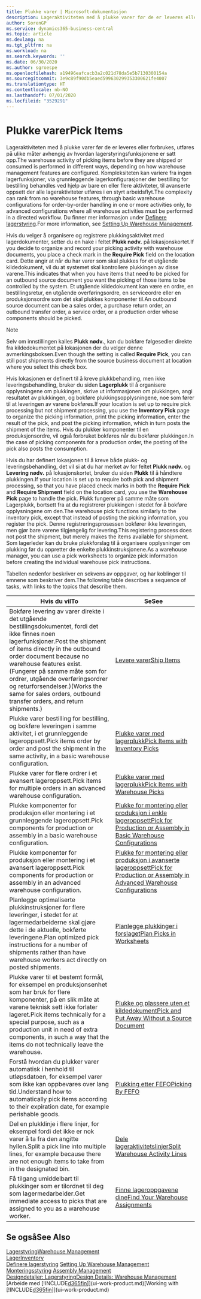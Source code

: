 ```yaml
---
title: Plukke varer | Microsoft-dokumentasjon
description: Lageraktiviteten med å plukke varer før de er leveres eller forbrukes, utføres på ulike måter avhengig av hvordan lagerstyringsfunksjonene er satt opp. Oppsettets kompleksitet kan variere fra ingen lagerfunksjoner, via grunnleggende lagerkonfigurasjoner der bestilling for bestilling behandles ved hjelp av bare en eller flere aktiviteter, til avanserte oppsett der alle lageraktiviteter utføres i en styrt arbeidsflyt.
author: SorenGP
ms.service: dynamics365-business-central
ms.topic: article
ms.devlang: na
ms.tgt_pltfrm: na
ms.workload: na
ms.search.keywords: ''
ms.date: 06/30/2020
ms.author: sgroespe
ms.openlocfilehash: a19496eafcacb3a2c021d78da5e5b7130300154a
ms.sourcegitcommit: 3e9c89f90db5eaed599630299353300621fe4007
ms.translationtype: HT
ms.contentlocale: nb-NO
ms.lasthandoff: 07/01/2020
ms.locfileid: "3529291"
---
```

# <a name="pick-items"></a><span data-ttu-id="db14c-104">Plukke varer</span><span class="sxs-lookup"><span data-stu-id="db14c-104">Pick Items</span></span>

<span data-ttu-id="db14c-105">Lageraktiviteten med å plukke varer før de er leveres eller forbrukes, utføres på ulike måter avhengig av hvordan lagerstyringsfunksjonene er satt opp.</span><span class="sxs-lookup"><span data-stu-id="db14c-105">The warehouse activity of picking items before they are shipped or consumed is performed in different ways, depending on how warehouse management features are configured.</span></span> <span data-ttu-id="db14c-106">Kompleksiteten kan variere fra ingen lagerfunksjoner, via grunnleggende lagerkonfigurasjoner der bestilling for bestilling behandles ved hjelp av bare en eller flere aktiviteter, til avanserte oppsett der alle lageraktiviteter utføres i en styrt arbeidsflyt.</span><span class="sxs-lookup"><span data-stu-id="db14c-106">The complexity can rank from no warehouse features, through basic warehouse configurations for order-by-order handling in one or more activities only, to advanced configurations where all warehouse activities must be performed in a directed workflow.</span></span> <span data-ttu-id="db14c-107">Du finner mer informasjon under [Definere lagerstyring](warehouse-setup-warehouse.md).</span><span class="sxs-lookup"><span data-stu-id="db14c-107">For more information, see [Setting Up Warehouse Management](warehouse-setup-warehouse.md).</span></span>

<span data-ttu-id="db14c-108">Hvis du velger å organisere og registrere plukkingsaktivitet med lagerdokumenter, setter du en hake i feltet **Plukk nødv.** på lokasjonskortet.</span><span class="sxs-lookup"><span data-stu-id="db14c-108">If you decide to organize and record your picking activity with warehouse documents, you place a check mark in the **Require Pick** field on the location card.</span></span> <span data-ttu-id="db14c-109">Dette angir at når du har varer som skal plukkes for et utgående kildedokument, vil du at systemet skal kontrollere plukkingen av disse varene.</span><span class="sxs-lookup"><span data-stu-id="db14c-109">This indicates that when you have items that need to be picked for an outbound source document you want the picking of those items to be controlled by the system.</span></span> <span data-ttu-id="db14c-110">Et utgående kildedokument kan være en ordre, en bestillingsretur, en utgående overføringsordre, en serviceordre eller en produksjonsordre som det skal plukkes komponenter til.</span><span class="sxs-lookup"><span data-stu-id="db14c-110">An outbound source document can be a sales order, a purchase return order, an outbound transfer order, a service order, or a production order whose components should be picked.</span></span>

> [!NOTE]
> <span data-ttu-id="db14c-111">Selv om innstillingen kalles **Plukk nødv.**, kan du bokføre følgesedler direkte fra kildedokumentet på lokasjonen der du velger denne avmerkingsboksen.</span><span class="sxs-lookup"><span data-stu-id="db14c-111">Even though the setting is called **Require Pick**, you can still post shipments directly from the source business document at location where you select this check box.</span></span>

<span data-ttu-id="db14c-112">Hvis lokasjonen er definert til å kreve plukkbehandling, men ikke leveringsbehandling, bruker du siden **Lagerplukk** til å organisere opplysningene om plukkingen, skrive ut informasjonen om plukkingen, angi resultatet av plukkingen, og bokføre plukkingsopplysningene, noe som fører til at leveringen av varene bokføres.</span><span class="sxs-lookup"><span data-stu-id="db14c-112">If your location is set up to require pick processing but not shipment processing, you use the **Inventory Pick** page to organize the picking information, print the picking information, enter the result of the pick, and post the picking information, which in turn posts the shipment of the items.</span></span> <span data-ttu-id="db14c-113">Hvis du plukker komponenter til en produksjonsordre, vil også forbruket bokføres når du bokfører plukkingen.</span><span class="sxs-lookup"><span data-stu-id="db14c-113">In the case of picking components for a production order, the posting of the pick also posts the consumption.</span></span>

<span data-ttu-id="db14c-114">Hvis du har definert lokasjonen til å kreve både plukk- og leveringsbehandling, det vil si at du har merket av for feltet **Plukk nødv.** og **Levering nødv.** på lokasjonskortet, bruker du siden **Plukk** til å håndtere plukkingen.</span><span class="sxs-lookup"><span data-stu-id="db14c-114">If your location is set up to require both pick and shipment processing, so that you have placed check marks in both the **Require Pick** and **Require Shipment** field on the location card, you use the **Warehouse Pick** page to handle the pick.</span></span> <span data-ttu-id="db14c-115">Plukk fungerer på samme måte som Lagerplukk, bortsett fra at du registrerer plukkingen i stedet for å bokføre opplysningene om den.</span><span class="sxs-lookup"><span data-stu-id="db14c-115">The warehouse pick functions similarly to the inventory pick, except that instead of posting the picking information, you register the pick.</span></span> <span data-ttu-id="db14c-116">Denne registreringsprosessen bokfører ikke leveringen, men gjør bare varene tilgjengelig for levering.</span><span class="sxs-lookup"><span data-stu-id="db14c-116">This registering process does not post the shipment, but merely makes the items available for shipment.</span></span> <span data-ttu-id="db14c-117">Som lagerleder kan du bruke plukkforslag til å organisere opplysninger om plukking før du oppretter de enkelte plukkinstruksjonene.</span><span class="sxs-lookup"><span data-stu-id="db14c-117">As a warehouse manager, you can use a pick worksheets to organize pick information before creating the individual warehouse pick instructions.</span></span>

<span data-ttu-id="db14c-118">Tabellen nedenfor beskriver en sekvens av oppgaver, og har koblinger til emnene som beskriver dem.</span><span class="sxs-lookup"><span data-stu-id="db14c-118">The following table describes a sequence of tasks, with links to the topics that describe them.</span></span>   

|<span data-ttu-id="db14c-119">**Hvis du vil**</span><span class="sxs-lookup"><span data-stu-id="db14c-119">**To**</span></span>|<span data-ttu-id="db14c-120">**Se**</span><span class="sxs-lookup"><span data-stu-id="db14c-120">**See**</span></span>|
|------------|-------------|  
|<span data-ttu-id="db14c-121">Bokføre levering av varer direkte i det utgående bestillingsdokumentet, fordi det ikke finnes noen lagerfunksjoner.</span><span class="sxs-lookup"><span data-stu-id="db14c-121">Post the shipment of items directly in the outbound order document because no warehouse features exist.</span></span> <span data-ttu-id="db14c-122">(Fungerer på samme måte som for ordrer, utgående overføringsordrer og returforsendelser.)</span><span class="sxs-lookup"><span data-stu-id="db14c-122">(Works the same for sales orders, outbound transfer orders, and return shipments.)</span></span>|[<span data-ttu-id="db14c-123">Levere varer</span><span class="sxs-lookup"><span data-stu-id="db14c-123">Ship Items</span></span>](warehouse-how-ship-items.md)|  
|<span data-ttu-id="db14c-124">Plukke varer bestilling for bestilling, og bokføre leveringen i samme aktivitet, i et grunnleggende lageroppsett.</span><span class="sxs-lookup"><span data-stu-id="db14c-124">Pick items order by order and post the shipment in the same activity, in a basic warehouse configuration.</span></span>|[<span data-ttu-id="db14c-125">Plukke varer med lagerplukk</span><span class="sxs-lookup"><span data-stu-id="db14c-125">Pick Items with Inventory Picks</span></span>](warehouse-how-to-pick-items-with-inventory-picks.md)|
|<span data-ttu-id="db14c-126">Plukke varer for flere ordrer i et avansert lageroppsett.</span><span class="sxs-lookup"><span data-stu-id="db14c-126">Pick items for multiple orders in an advanced warehouse configuration.</span></span>|[<span data-ttu-id="db14c-127">Plukke varer med lagerplukk</span><span class="sxs-lookup"><span data-stu-id="db14c-127">Pick Items with Warehouse Picks</span></span>](warehouse-how-to-pick-items-for-warehouse-shipment.md)|  
|<span data-ttu-id="db14c-128">Plukke komponenter for produksjon eller montering i et grunnleggende lageroppsett.</span><span class="sxs-lookup"><span data-stu-id="db14c-128">Pick components for production or assembly in a basic warehouse configuration.</span></span>|[<span data-ttu-id="db14c-129">Plukke for montering eller produksjon i enkle lageroppsett</span><span class="sxs-lookup"><span data-stu-id="db14c-129">Pick for Production or Assembly in Basic Warehouse Configurations</span></span>](warehouse-how-to-pick-for-production.md)|
|<span data-ttu-id="db14c-130">Plukke komponenter for produksjon eller montering i et avansert lageroppsett.</span><span class="sxs-lookup"><span data-stu-id="db14c-130">Pick components for production or assembly in an advanced warehouse configuration.</span></span>|[<span data-ttu-id="db14c-131">Plukke for montering eller produksjon i avanserte lageroppsett</span><span class="sxs-lookup"><span data-stu-id="db14c-131">Pick for Production or Assembly in Advanced Warehouse Configurations</span></span>](warehouse-how-to-pick-for-internal-operations-in-advanced-warehousing.md)|  
|<span data-ttu-id="db14c-132">Planlegge optimaliserte plukkinstruksjoner for flere leveringer, i stedet for at lagermedarbeiderne skal gjøre dette i de aktuelle, bokførte leveringene.</span><span class="sxs-lookup"><span data-stu-id="db14c-132">Plan optimized pick instructions for a number of shipments rather than have warehouse workers act directly on posted shipments.</span></span>|[<span data-ttu-id="db14c-133">Planlegge plukkinger i forslaget</span><span class="sxs-lookup"><span data-stu-id="db14c-133">Plan Picks in Worksheets</span></span>](warehouse-how-to-plan-picks-in-worksheets.md)|  
|<span data-ttu-id="db14c-134">Plukke varer til et bestemt formål, for eksempel en produksjonsenhet som har bruk for flere komponenter, på en slik måte at varene teknisk sett ikke forlater lageret.</span><span class="sxs-lookup"><span data-stu-id="db14c-134">Pick items technically for a special purpose, such as a production unit in need of extra components, in such a way that the items do not technically leave the warehouse.</span></span>|[<span data-ttu-id="db14c-135">Plukke og plassere uten et kildedokument</span><span class="sxs-lookup"><span data-stu-id="db14c-135">Pick and Put Away Without a Source Document</span></span>](warehouse-how-to-create-put-aways-from-internal-put-aways.md)|
|<span data-ttu-id="db14c-136">Forstå hvordan du plukker varer automatisk i henhold til utløpsdatoen, for eksempel varer som ikke kan oppbevares over lang tid.</span><span class="sxs-lookup"><span data-stu-id="db14c-136">Understand how to automatically pick items according to their expiration date, for example perishable goods.</span></span>|[<span data-ttu-id="db14c-137">Plukking etter FEFO</span><span class="sxs-lookup"><span data-stu-id="db14c-137">Picking By FEFO</span></span>](warehouse-picking-by-fefo.md)|
|<span data-ttu-id="db14c-138">Del en plukklinje i flere linjer, for eksempel fordi det ikke er nok varer å ta fra den angitte hyllen.</span><span class="sxs-lookup"><span data-stu-id="db14c-138">Split a pick line into multiple lines, for example because there are not enough items to take from in the designated bin.</span></span>|[<span data-ttu-id="db14c-139">Dele lageraktivitetslinjer</span><span class="sxs-lookup"><span data-stu-id="db14c-139">Split Warehouse Activity Lines</span></span>](warehouse-how-to-split-warehouse-activity-lines.md)|
|<span data-ttu-id="db14c-140">Få tilgang umiddelbart til plukkinger som er tilordnet til deg som lagermedarbeider.</span><span class="sxs-lookup"><span data-stu-id="db14c-140">Get immediate access to picks that are assigned to you as a warehouse worker.</span></span>|[<span data-ttu-id="db14c-141">Finne lageroppgavene dine</span><span class="sxs-lookup"><span data-stu-id="db14c-141">Find Your Warehouse Assignments</span></span>](warehouse-how-to-find-your-warehouse-assignments.md)|  

## <a name="see-also"></a><span data-ttu-id="db14c-142">Se også</span><span class="sxs-lookup"><span data-stu-id="db14c-142">See Also</span></span>  
[<span data-ttu-id="db14c-143">Lagerstyring</span><span class="sxs-lookup"><span data-stu-id="db14c-143">Warehouse Management</span></span>](warehouse-manage-warehouse.md)  
[<span data-ttu-id="db14c-144">Lager</span><span class="sxs-lookup"><span data-stu-id="db14c-144">Inventory</span></span>](inventory-manage-inventory.md)  
<span data-ttu-id="db14c-145">[Definere lagerstyring](warehouse-setup-warehouse.md)   </span><span class="sxs-lookup"><span data-stu-id="db14c-145">[Setting Up Warehouse Management](warehouse-setup-warehouse.md)   </span></span>  
<span data-ttu-id="db14c-146">[Monteringsstyring](assembly-assemble-items.md)  </span><span class="sxs-lookup"><span data-stu-id="db14c-146">[Assembly Management](assembly-assemble-items.md)  </span></span>  
[<span data-ttu-id="db14c-147">Designdetaljer: Lagerstyring</span><span class="sxs-lookup"><span data-stu-id="db14c-147">Design Details: Warehouse Management</span></span>](design-details-warehouse-management.md)  
<span data-ttu-id="db14c-148">[Arbeide med [!INCLUDE[d365fin](includes/d365fin_md.md)]](ui-work-product.md)</span><span class="sxs-lookup"><span data-stu-id="db14c-148">[Working with [!INCLUDE[d365fin](includes/d365fin_md.md)]](ui-work-product.md)</span></span>
